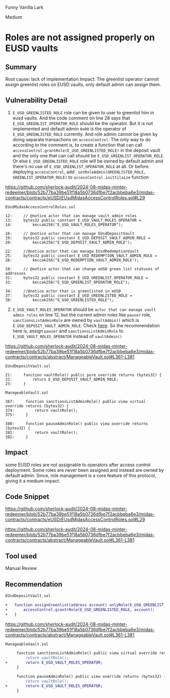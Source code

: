 Funny Vanilla Lark

Medium

# Roles are not assigned properly on EUSD vaults

## Summary
Root cause: lack of implementation
Impact: The greenlist operator cannot assign greenlist roles on EUSD vaults, only default admin can assign them.

## Vulnerability Detail

1. `E_USD_GREENLISTED_ROLE` role can be given to user to greenlist him in eusd vaults. And the code comment on line 28 says that `E_USD_GREENLIST_OPERATOR_ROLE` should be the operator. But it is not implemented and default admin `0x00` is the operator of `E_USD_GREENLISTED_ROLE` currently. And role admin cannot be given by doing separate transactions on `accessControl`. 
The only way to do according to the comment is, to create a function that can call `accessControl.grantRole(E_USD_GREENLISTED_ROLE)` in the deposit vault and the only one that can call should be `E_USD_GREENLIST_OPERATOR_ROLE`. Or else `E_USD_GREENLISTED_ROLE` role will be owned by default admin and there's no use of `E_USD_GREENLIST_OPERATOR_ROLE` at all. Or before deploying `accessControl`, add `_setRoleAdmin(GREENLISTED_ROLE, GREENLIST_OPERATOR_ROLE)` to `accessControl.inittilaize` function

https://github.com/sherlock-audit/2024-08-midas-minter-redeemer/blob/52b77ba39be51f18a5b0736dfbe7f2acbbeba6e3/midas-contracts/contracts/eUSD/EUsdMidasAccessControlRoles.sol#L29

```solidity
EUsdMidasAccessControlRoles.sol

12:     // @notice actor that can manage vault admin roles
13:     bytes32 public constant E_USD_VAULT_ROLES_OPERATOR =
14:         keccak256("E_USD_VAULT_ROLES_OPERATOR");

16:     // @notice actor that can manage EUsdDepositVault
19:     bytes32 public constant E_USD_DEPOSIT_VAULT_ADMIN_ROLE =
20:         keccak256("E_USD_DEPOSIT_VAULT_ADMIN_ROLE");

22:     //@notice actor that can manage EUsdRedemptionVault
25:     bytes32 public constant E_USD_REDEMPTION_VAULT_ADMIN_ROLE =
26:         keccak256("E_USD_REDEMPTION_VAULT_ADMIN_ROLE");

28:     // @notice actor that can change eUSD green list statuses of addresses
31:     bytes32 public constant E_USD_GREENLIST_OPERATOR_ROLE =
32:         keccak256("E_USD_GREENLIST_OPERATOR_ROLE");

34:     //@notice actor that is greenlisted in eUSD
37:     bytes32 public constant E_USD_GREENLISTED_ROLE =
38:         keccak256("E_USD_GREENLISTED_ROLE");

```


2. `E_USD_VAULT_ROLES_OPERATOR` should be `actor that can manage vault admin roles` on line 12, but the current admin roles like `pauser` role, `sanctionsListAdminRole` are owned by `vaultAdmin()` which is `E_USD_DEPOSIT_VAULT_ADMIN_ROLE`. Check [here](https://github.com/sherlock-audit/2024-08-midas-minter-redeemer/blob/52b77ba39be51f18a5b0736dfbe7f2acbbeba6e3/midas-contracts/contracts/abstract/ManageableVault.sol#L361-L381). So the recommendation here is, assign `pauser` and `sanctionsListAdminRole` to `E_USD_VAULT_ROLES_OPERATOR` instead of `vaultAdmin()`

https://github.com/sherlock-audit/2024-08-midas-minter-redeemer/blob/52b77ba39be51f18a5b0736dfbe7f2acbbeba6e3/midas-contracts/contracts/abstract/ManageableVault.sol#L361-L381

```solidity
EUsdDepositVault.sol

21:     function vaultRole() public pure override returns (bytes32) {
22:         return E_USD_DEPOSIT_VAULT_ADMIN_ROLE;
23:     }

ManageableVault.sol

367:     function sanctionsListAdminRole() public view virtual override returns (bytes32) {
374:         return vaultRole();
375:     }

380:     function pauseAdminRole() public view override returns (bytes32) {
381:         return vaultRole();
382:     }

```

## Impact
some EUSD roles are not assignable to operators after access control deployment. Some roles are never been assigned and instead are owned by default admin. Since, role management is a core feature of this protocol, giving it a medium impact.

## Code Snippet
https://github.com/sherlock-audit/2024-08-midas-minter-redeemer/blob/52b77ba39be51f18a5b0736dfbe7f2acbbeba6e3/midas-contracts/contracts/eUSD/EUsdMidasAccessControlRoles.sol#L29

https://github.com/sherlock-audit/2024-08-midas-minter-redeemer/blob/52b77ba39be51f18a5b0736dfbe7f2acbbeba6e3/midas-contracts/contracts/abstract/ManageableVault.sol#L361-L381

## Tool used

Manual Review

## Recommendation

```diff
EUsdDepositVault.sol

+   function assignGreenlist(address account) onlyRole(E_USD_GREENLIST_OPERATOR_ROLE, msg.sender) public {
+       accessControl.grantrRole(E_USD_GREENLISTED_ROLE, account);
+   }

```
https://github.com/sherlock-audit/2024-08-midas-minter-redeemer/blob/52b77ba39be51f18a5b0736dfbe7f2acbbeba6e3/midas-contracts/contracts/abstract/ManageableVault.sol#L361-L381

```diff
ManageableVault.sol

     function sanctionsListAdminRole() public view virtual override returns (bytes32) {
-        return vaultRole();
+        return E_USD_VAULT_ROLES_OPERATOR;
     }

     function pauseAdminRole() public view override returns (bytes32) {
-        return vaultRole();
+        return E_USD_VAULT_ROLES_OPERATOR;
     }

```